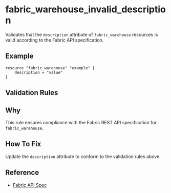 # fabric_warehouse_invalid_description

Validates that the `description` attribute of `fabric_warehouse` resources is valid according to the Fabric API specification.

## Example

```hcl
resource "fabric_warehouse" "example" {
    description = "value"
}
```

## Validation Rules



## Why

This rule ensures compliance with the Fabric REST API specification for `fabric_warehouse`.

## How To Fix

Update the `description` attribute to conform to the validation rules above.

## Reference

- [Fabric API Spec](https://github.com/microsoft/fabric-rest-api-specs/tree/main/warehouse/definitions.json)
